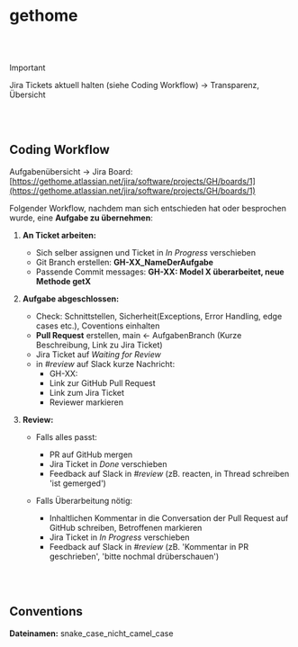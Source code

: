 # gethome
<br/><br/>

> [!IMPORTANT]
> Jira Tickets aktuell halten  (siehe Coding Workflow) -> Transparenz, Übersicht

<br/><br/>
## Coding Workflow
Aufgabenübersicht -> Jira Board: [https://gethome.atlassian.net/jira/software/projects/GH/boards/1](https://gethome.atlassian.net/jira/software/projects/GH/boards/1)

Folgender Workflow, nachdem man sich entschieden hat oder besprochen wurde, eine **Aufgabe zu übernehmen**:

1) **An Ticket arbeiten:**
     - Sich selber assignen und Ticket in _In Progress_ verschieben
     - Git Branch erstellen: **GH-XX_NameDerAufgabe**
     - Passende Commit messages: **GH-XX: Model X überarbeitet, neue Methode getX**

2) **Aufgabe abgeschlossen:**
     -  Check: Schnittstellen, Sicherheit(Exceptions, Error Handling, edge cases etc.), Coventions einhalten
     -  **Pull Request** erstellen, main <- AufgabenBranch (Kurze Beschreibung, Link zu Jira Ticket)
     - Jira Ticket auf _Waiting for Review_
     -  in _#review_ auf Slack kurze Nachricht:
          - GH-XX:
          - Link zur GitHub Pull Request
          - Link zum Jira Ticket
          - Reviewer markieren

3) **Review:**
     - Falls alles passt:
          - PR auf GitHub mergen
          - Jira Ticket in _Done_ verschieben
          - Feedback auf Slack in _#review_ (zB. reacten, in Thread schreiben 'ist gemerged')
     
     - Falls Überarbeitung nötig:
          - Inhaltlichen Kommentar in die Conversation der Pull Request auf GitHub schreiben, Betroffenen markieren
          - Jira Ticket in _In Progress_ verschieben
          - Feedback auf Slack in _#review_ (zB. 'Kommentar in PR geschrieben', 'bitte nochmal drüberschauen')

<br/><br/>
## Conventions
**Dateinamen:** snake_case_nicht_camel_case
